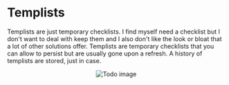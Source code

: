 # Templists

Templists are just temporary checklists. I find myself need a checklist but I don't want to deal with keep them and I also don't like the look or bloat that a lot of other solutions offer. Templists are temporary checklists that you can allow to persist but are usually gone upon a refresh. A history of templists are stored, just in case.

<div align="center">

![Todo image](https://github.com/Jukelyn/templists/blob/main/todo.png)

</div>
